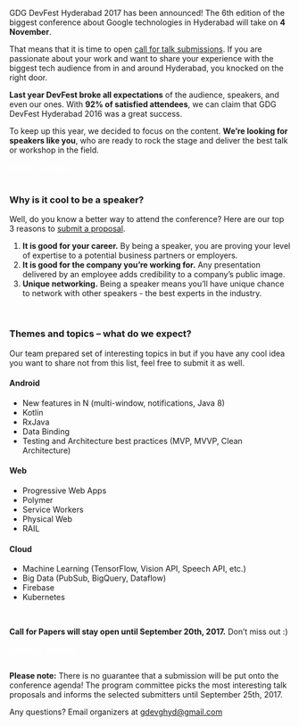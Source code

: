 GDG DevFest Hyderabad 2017 has been announced! The 6th edition of the biggest conference about Google technologies in Hyderabad will take on **4 November**.

That means that it is time to open [call for talk submissions](https://goo.gl/KoHXXh). If you are passionate about your work and want to share your experience with the biggest tech audience from in and around Hyderabad, you knocked on the right door.

**Last year DevFest broke all expectations** of the audience, speakers, and even our ones. With **92% of satisfied attendees**, we can claim that GDG DevFest Hyderabad 2016 was a great success.


To keep up this year, we decided to focus on the content. **We’re looking for speakers like you**, who are ready to rock the stage and deliver the best talk or workshop in the field.
<div class="text-center">
<a href="https://goo.gl/KoHXXh" target="_blank" class="style-scope header-content" style="color: white; ">
  <paper-button class="primary style-scope header-content x-scope paper-button-0" raised="" role="button" tabindex="0" animated="" aria-disabled="false" elevation="1">Submit a proposal</paper-button>
</a>
</div>

<br/>

### Why is it cool to be a speaker?

Well, do you know a better way to attend the conference? Here are our top 3 reasons to [submit a proposal](https://goo.gl/KoHXXh).

1. **It is good for your career.** By being a speaker, you are proving your level of expertise to a potential business partners or employers.
2. **It is good for the company you’re working for.** Any presentation delivered by an employee adds credibility to a company’s public image.
3. **Unique networking.** Being a speaker means you’ll have unique chance to network with other speakers - the best experts in the industry.

<br/>

### Themes and topics – what do we expect?

Our team prepared set of interesting topics in but if you have any cool idea you want to share not from this list, feel free to submit it as well.

#### Android
* New features in N (multi-window, notifications, Java 8)
* Kotlin
* RxJava
* Data Binding
* Testing and Architecture best practices (MVP, MVVP, Clean Architecture)

#### Web
* Progressive Web Apps
* Polymer
* Service Workers
* Physical Web
* RAIL

#### Cloud
* Machine Learning (TensorFlow, Vision API, Speech API, etc.)
* Big Data (PubSub, BigQuery, Dataflow)
* Firebase
* Kubernetes

<br/>

**Call for Papers will stay open until September 20th, 2017.** Don’t miss out :)

<div class="text-center">
<a href="https://goo.gl/KoHXXh" target="_blank" class="style-scope header-content" style="color: white; ">
  <paper-button class="primary style-scope header-content x-scope paper-button-0" raised="" role="button" tabindex="0" animated="" aria-disabled="false" elevation="1">Submit a proposal</paper-button>
</a>
</div>
<br/>

**Please note:** There is no guarantee that a submission will be put onto the conference agenda! The program committee picks the most interesting talk proposals and informs the selected submitters until September 25th, 2017.

Any questions? Email organizers at [gdevghyd@gmail.com](mailto:gdevghyd@gmail.com)



